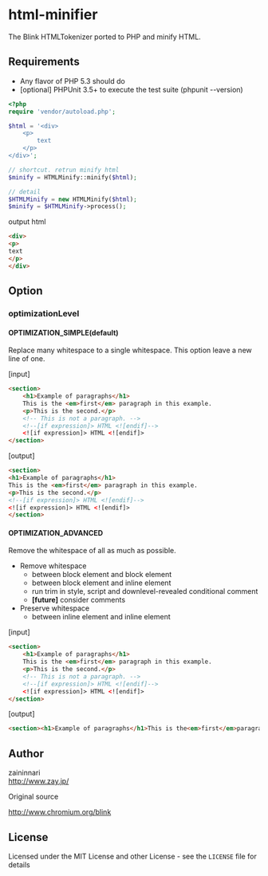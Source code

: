 html-minifier
=============
The Blink HTMLTokenizer ported to PHP and minify HTML.

Requirements
------------

- Any flavor of PHP 5.3 should do
- [optional] PHPUnit 3.5+ to execute the test suite (phpunit --version)

```php
<?php
require 'vendor/autoload.php';

$html = '<div>
    <p>
        text
    </p> 
</div>';

// shortcut. retrun minify html
$minify = HTMLMinify::minify($html);

// detail
$HTMLMinify = new HTMLMinify($html);
$minify = $HTMLMinify->process();
```

output html
```HTML
<div>
<p>
text
</p> 
</div>
```

Option
------

### optimizationLevel
#### OPTIMIZATION_SIMPLE(default)

Replace many whitespace to a single whitespace. 
This option leave a new line of one.

[input]
```HTML
<section>
    <h1>Example of paragraphs</h1>
    This is the <em>first</em> paragraph in this example.
    <p>This is the second.</p>
    <!-- This is not a paragraph. -->
    <!--[if expression]> HTML <![endif]-->
    <![if expression]> HTML <![endif]>
</section>
```

[output]
```HTML
<section>
<h1>Example of paragraphs</h1>
This is the <em>first</em> paragraph in this example.
<p>This is the second.</p>
<!--[if expression]> HTML <![endif]-->
<![if expression]> HTML <![endif]>
</section>
```

#### OPTIMIZATION_ADVANCED

Remove the whitespace of all as much as possible.

- Remove whitespace
    - between block element and block element
    - between block element and inline element
    - run trim in style, script and downlevel-revealed conditional comment
    - **[future]** consider comments
- Preserve whitespace
    - between inline element and inline element

[input]
```HTML
<section>
    <h1>Example of paragraphs</h1>
    This is the <em>first</em> paragraph in this example.
    <p>This is the second.</p>
    <!-- This is not a paragraph. -->
    <!--[if expression]> HTML <![endif]-->
    <![if expression]> HTML <![endif]>
</section>
```

[output]
```HTML
<section><h1>Example of paragraphs</h1>This is the<em>first</em>paragraph in this example.<p>This is the second.</p><!--[if expression]> HTML <![endif]--><![if expression]>HTML<![endif]></section>
```

Author
------

zaininnari  
http://www.zay.jp/

Original source

http://www.chromium.org/blink

License
-------

Licensed under the MIT License and other License - see the `LICENSE` file for details
